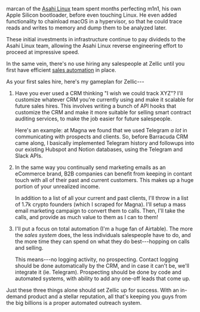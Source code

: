 marcan of the [Asahi Linux](https://asahilinux.org/about/) team spent months perfecting m1n1, his own Apple Silicon
bootloader, before even touching Linux. He even added functionality to chainload macOS in a hypervisor, so that he
could trace reads and writes to memory and dump them to be analyzed later.

These initial investments in infrastructure continue to pay divideds to the Asahi Linux team, allowing the Asahi Linux
reverse engineering effort to proceed at impressive speed.

In the same vein, there's no use hiring any salespeople at Zellic until
you first have efficient [sales automation](https://bjorn.llc) in place.

As your first sales hire, here's my gameplan for Zellic---

1. Have you ever used a CRM thinking "I wish we could track XYZ"?
   I'll customize whatever CRM you're currently using and make it scalable
   for future sales hires. This involves writing a bunch of API hooks that customize
   the CRM and make it more suitable for selling smart contract
   auditing services, to make the job easier for future salespeople.

   Here's an example: at Magna we found that we used Telegram *a lot*
   in communicating with prospects and clients. So, before Barracuda CRM came
   along, I basically implemented Telegram history and followups into our existing Hubspot and
   Notion databases, using the Telegram and Slack APIs.

2. In the same way you continually send marketing emails as an eCommerce brand,
   B2B companies can benefit from keeping in contant touch with all of
   their past and current customers. This makes up a huge portion of your
   unrealized income.

   In addition to a list of all your current and past clients,
   I'll throw in a list of 1.7k crypto founders
   (which I scraped for Magna). I'll setup a mass email marketing
   campaign to convert them to
   calls. Then, I'll take the calls, and provide as much value
   to them as I can to them!


3. I'll put a focus on total automation (I'm a huge fan of Airtable).
   The more the *sales system* does, the less individuals salespeople
   have to do, and the more time they
   can spend on what they do best---hopping on calls and selling.

   This means---no logging activity, no prospecting. Contact logging
   should be done automatically by the CRM, and in case it can't be, we'll
   integrate it (ie. Telegram). Prospecting
   should be done by code and automated systems, with ability to add
   any one-off leads that come up.

Just these three things alone should set Zellic up for success. With an
in-demand product and a stellar reputation, all that's keeping you guys
from the big billions is a proper automated outreach system.

